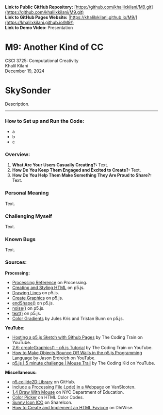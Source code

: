 **Link to Public GitHub Repository:** [https://github.com/khalilxkilani/M9.git](https://github.com/khalilxkilani/M9.git) \
**Link to GitHub Pages Website:** [https://khalilxkilani.github.io/M9/](https://khalilxkilani.github.io/M9/) \
**Link to Demo Video:** Presentation

# M9: Another Kind of CC
CSCI 3725: Computational Creativity \
Khalil Kilani \
December 19, 2024

# SkySonder
Description.

***

### How to Set up and Run the Code:
* a
* b
* c

### Overview:
1. **What Are Your Users Casually Creating?:** Text.
2. **How Do You Keep Them Engaged and Excited to Create?:** Text.
3. **How Do You Help Them Make Something They Are Proud to Share?:** Text.


### Personal Meaning
Text.

### Challenging Myself
Text.

### Known Bugs
Text.

### Sources:
**Processing:**
* [Processing Reference](https://processing.org/reference) on Processing.
* [Creating and Styling HTML](https://p5js.org/tutorials/creating-styling-html/) on p5.js.
* [Drawing Lines](https://p5js.org/examples/animation-and-variables-drawing-lines/) on p5.js.
* [Create Graphics](https://p5js.org/examples/advanced-canvas-rendering-create-graphics/) on p5.js.
* [endShape()](https://p5js.org/reference/p5/endShape/) on p5.js.
* [noise()](https://p5js.org/reference/p5/noise/) on p5.js.
* [text()](https://p5js.org/reference/p5/text/) on p5.js.
* [Color Gradients](https://p5js.org/tutorials/color-gradients/) by Jules Kris and Tristan Bunn on p5.js.

**YouTube:**
* [Hosting a p5.js Sketch with Github Pages](https://youtu.be/ZneWjyn18e8?feature=shared) by The Coding Train on YouTube.
* [2.6: createGraphics() - p5.js Tutorial](https://youtu.be/TaluaAD9MKA?si=-PxropzQQv_ftfrA) by The Coding Train on YouTube.
* [How to Make Objects Bounce Off Walls in the p5.js Programming Language](https://youtu.be/Kp070rI_G48?feature=shared) by Jason Erdreich on YouTube.
* [p5.js | 5 minute challenge | Mouse Trail](https://youtu.be/jiwg4H8a3fI?feature=shared) by The Coding Kid on YouTube.

**Miscellaneous:**
* [p5.collide2D Library](https://github.com/bmoren/p5.collide2D.git) on GitHub.
* [Include a Processing File (.pde) in a Webpage](https://home.et.utwente.nl/slootenvanf/2017/10/03/include-processing-file-in-webpage/) on VanSlooten.
* [1.4 Draw With Mouse](https://nycdoe-cs4all.github.io/units/2/lessons/lesson_1.4) on NYC Department of Education.
* [Color Picker](https://htmlcolorcodes.com) on HTML Color Codes.
* [Sunny Icon ICO](https://www.shareicon.net/sunny-307412) on ShareIcon.
* [How to Create and Implement an HTML Favicon](https://www.dhiwise.com/post/how-to-create-and-implement-an-html-favicon) on DhiWise.
